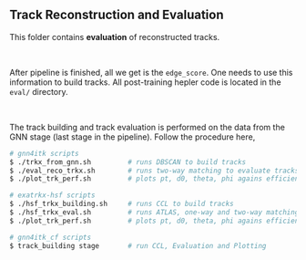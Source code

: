 ## Track Reconstruction and Evaluation

This folder contains **evaluation** of reconstructed tracks.

&nbsp;

After pipeline is finished, all we get is the `edge_score`. One needs to use this information to build tracks. All post-training hepler code is located in the `eval/` directory.

&nbsp;

The track building and track evaluation is performed on the data from the GNN stage (last stage in the pipeline). Follow the procedure here,

```bash
# gnn4itk scripts
$ ./trkx_from_gnn.sh         # runs DBSCAN to build tracks
$ ./eval_reco_trkx.sh        # runs two-way matching to evaluate tracks
$ ./plot_trk_perf.sh         # plots pt, d0, theta, phi agains efficiencies
```


```bash
# exatrkx-hsf scripts
$ ./hsf_trkx_building.sh     # runs CCL to build tracks
$ ./hsf_trkx_eval.sh         # runs ATLAS, one-way and two-way matching to evaluate tracks
$ ./plot_trk_perf.sh         # plots pt, d0, theta, phi agains efficiencies
```

```bash
# gnn4itk_cf scripts
$ track_building stage       # run CCL, Evaluation and Plotting
```